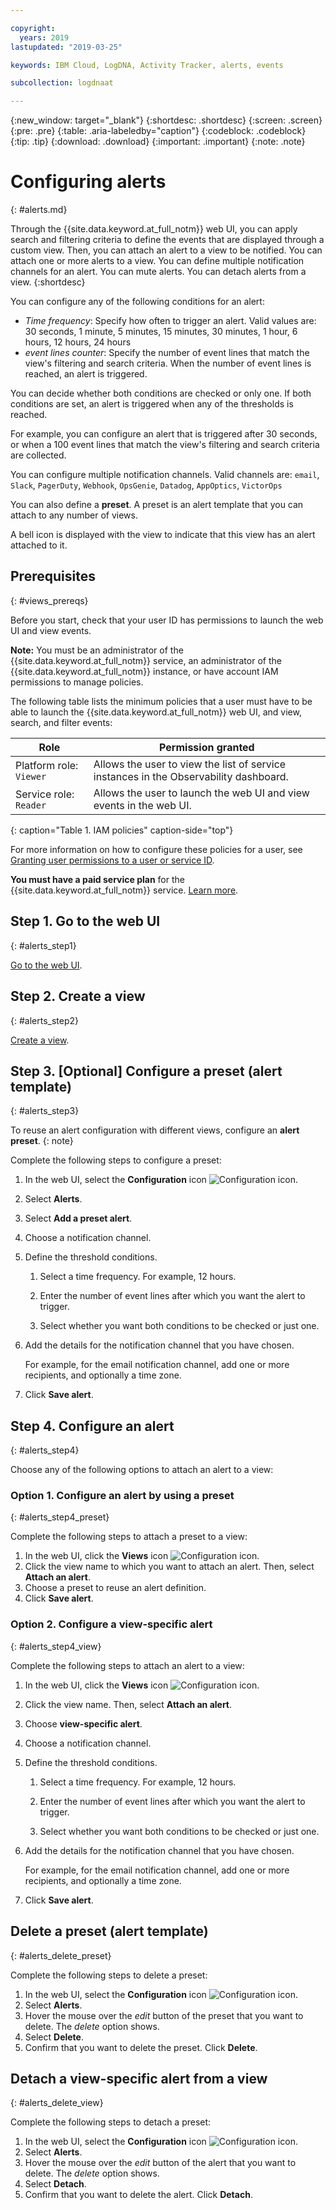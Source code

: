 ```yaml
---

copyright:
  years: 2019
lastupdated: "2019-03-25"

keywords: IBM Cloud, LogDNA, Activity Tracker, alerts, events

subcollection: logdnaat

---
```


{:new_window: target="_blank"}
{:shortdesc: .shortdesc}
{:screen: .screen}
{:pre: .pre}
{:table: .aria-labeledby="caption"}
{:codeblock: .codeblock}
{:tip: .tip}
{:download: .download}
{:important: .important}
{:note: .note}


# Configuring alerts
{: #alerts.md}

Through the {{site.data.keyword.at_full_notm}} web UI, you can apply search and filtering criteria to define the events that are displayed through a custom view. Then, you can attach an alert to a view to be notified. You can attach one or more alerts to a view. You can define multiple notification channels for an alert. You can mute alerts. You can detach alerts from a view.
{:shortdesc}


You can configure any of the following conditions for an alert:

* *Time frequency*: Specify how often to trigger an alert. Valid values are: 30 seconds, 1 minute, 5 minutes, 15 minutes, 30 minutes, 1 hour, 6 hours, 12 hours, 24 hours
* *event lines counter*: Specify the number of event lines that match the view's filtering and search criteria. When the number of event lines is reached, an alert is triggered.

You can decide whether both conditions are checked or only one. If both conditions are set, an alert is triggered when any of the thresholds is reached. 

For example, you can configure an alert that is triggered after 30 seconds, or when a 100 event lines that match the view's filtering and search criteria are collected.

You can configure multiple notification channels. Valid channels are: `email`, `Slack`, `PagerDuty`, `Webhook`, `OpsGenie`, `Datadog`, `AppOptics`, `VictorOps`

You can also define a **preset**. A preset is an alert template that you can attach to any number of views. 

A bell icon is displayed with the view to indicate that this view has an alert attached to it.


## Prerequisites
{: #views_prereqs}

Before you start, check that your user ID has permissions to launch the web UI and view events. 

**Note:** You must be an administrator of the {{site.data.keyword.at_full_notm}} service, an administrator of the {{site.data.keyword.at_full_notm}} instance, or have account IAM permissions to manage policies.

The following table lists the minimum policies that a user must have to be able to launch the {{site.data.keyword.at_full_notm}} web UI, and view, search, and filter events:

| Role                      | Permission granted            |
|---------------------------|-------------------------------|  
| Platform role: `Viewer`     | Allows the user to view the list of service instances in the Observability dashboard. |
| Service role: `Reader`      | Allows the user to launch the web UI and view events in the web UI.  |
{: caption="Table 1. IAM policies" caption-side="top"} 

For more information on how to configure these policies for a user, see [Granting user permissions to a user or service ID](/docs/services/Activity-Tracker-with-LogDNA?topic=logdnaat-iam_view_events#iam_view_events).

**You must have a paid service plan** for the {{site.data.keyword.at_full_notm}} service. [Learn more](/docs/services/Activity-Tracker-with-LogDNA?topic=logdnaat-service_plan#service_plan). 


## Step 1. Go to the web UI
{: #alerts_step1}

[Go to the web UI](/docs/services/Activity-Tracker-with-LogDNA?topic=logdnaat-launch#launch).


## Step 2. Create a view
{: #alerts_step2}

[Create a view](/docs/services/Activity-Tracker-with-LogDNA?topic=logdnaat-views.md#views.md).



## Step 3. [Optional] Configure a preset (alert template)
{: #alerts_step3}

To reuse an alert configuration with different views, configure an **alert preset**.
{: note}

Complete the following steps to configure a preset:

1. In the web UI, select the **Configuration** icon ![Configuration icon](images/admin.png "Admin icon").
2. Select **Alerts**.
3. Select **Add a preset alert**.
4. Choose a notification channel. 
5. Define the threshold conditions.

    1. Select a time frequency. For example, 12 hours.

    2. Enter the number of event lines after which you want the alert to trigger.

    3. Select whether you want both conditions to be checked or just one.

6. Add the details for the notification channel that you have chosen.

    For example, for the email notification channel, add one or more recipients, and optionally a time zone.

7. Click **Save alert**.



## Step 4. Configure an alert
{: #alerts_step4}

Choose any of the following options to attach an alert to a view:

### Option 1. Configure an alert by using a preset
{: #alerts_step4_preset}

Complete the following steps to attach a preset to a view:

1. In the web UI, click the **Views** icon ![Configuration icon](images/views.png).
2. Click the view name to which you want to attach an alert. Then, select **Attach an alert**.
3. Choose a preset to reuse an alert definition. 
4. Click **Save alert**. 




### Option 2. Configure a view-specific alert
{: #alerts_step4_view}

Complete the following steps to attach an alert to a view:

1. In the web UI, click the **Views** icon ![Configuration icon](images/views.png).
2. Click the view name. Then, select **Attach an alert**.
3. Choose **view-specific alert**.
4. Choose a notification channel. 
5. Define the threshold conditions.

    1. Select a time frequency. For example, 12 hours.

    2. Enter the number of event lines after which you want the alert to trigger.

    3. Select whether you want both conditions to be checked or just one.

6. Add the details for the notification channel that you have chosen.

    For example, for the email notification channel, add one or more recipients, and optionally a time zone.

7. Click **Save alert**.



## Delete a preset (alert template)
{: #alerts_delete_preset}

Complete the following steps to delete a preset:

1. In the web UI, select the **Configuration** icon ![Configuration icon](images/admin.png "Admin icon").
2. Select **Alerts**.
3. Hover the mouse over the *edit* button of the preset that you want to delete. The *delete* option shows.
4. Select **Delete**.
5. Confirm that you want to delete the preset. Click **Delete**.

## Detach a view-specific alert from a view
{: #alerts_delete_view}

Complete the following steps to detach a preset:

1. In the web UI, select the **Configuration** icon ![Configuration icon](images/admin.png "Admin icon").
2. Select **Alerts**.
3. Hover the mouse over the *edit* button of the alert that you want to delete. The *delete* option shows.
4. Select **Detach**.
5. Confirm that you want to delete the alert. Click **Detach**.








